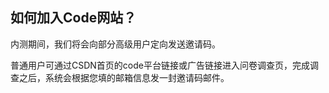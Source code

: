 ## 如何加入Code网站？

内测期间，我们将会向部分高级用户定向发送邀请码。

普通用户可通过CSDN首页的code平台链接或广告链接进入问卷调查页，完成调查之后，系统会根据您填的邮箱信息发一封邀请码邮件。